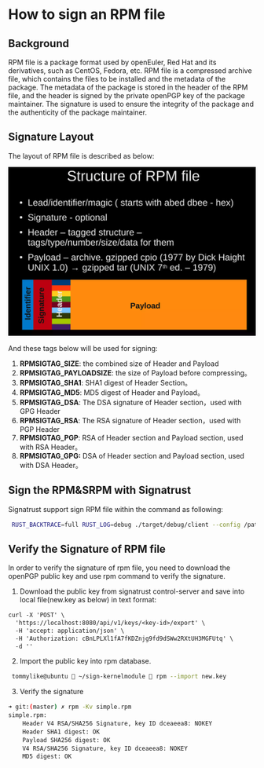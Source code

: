 # How to sign an RPM file

## Background

RPM file is a package format used by openEuler, Red Hat and its derivatives, such as CentOS, Fedora, etc. RPM file is a
compressed archive file, which contains the files to be installed and the metadata of the package. The metadata of the 
package is stored in the header of the RPM file, and the header is signed by the private openPGP key of the package maintainer. 
The signature is used to ensure the integrity of the package and the authenticity of the package maintainer.

## Signature Layout
The layout of RPM file is described as below:

![structure](./images/rpm_structure.png)

And these tags below will be used for signing:
1. **RPMSIGTAG_SIZE**: the combined size of Header and Payload
2. **RPMSIGTAG_PAYLOADSIZE**: the size of Payload before compressing。
3. **RPMSIGTAG_SHA1**: SHA1 digest of Header Section。
4. **RPMSIGTAG_MD5**: MD5 digest of Header and Payload。
5. **RPMSIGTAG_DSA**: The DSA signature of Header section，used with GPG Header
6. **RPMSIGTAG_RSA**: The RSA signature of Header section，used with PGP Header
7. **RPMSIGTAG_PGP**: RSA of Header section and Payload section, used with RSA Header。
8. **RPMSIGTAG_GPG:** DSA of Header section and Payload section, used with DSA Header。


## Sign the RPM&SRPM with Signatrust
Signatrust support sign RPM file within the command as following:
```bash
 RUST_BACKTRACE=full RUST_LOG=debug ./target/debug/client --config /path/to/client.toml add  --key-id default-pgp --file-type rpm --key-type pgp .data/simple.rpm
```

## Verify the Signature of RPM file
In order to verify the signature of rpm file, you need to download the openPGP public key and use rpm command to verify the signature.
1. Download the public key from signatrust control-server and save into local file(new.key as below) in text format:
```shell
curl -X 'POST' \
  'https://localhost:8080/api/v1/keys/<key-id>/export' \
  -H 'accept: application/json' \
  -H 'Authorization: cBnLPLXl1fA7fKDZnjg9fd9dSWw2RXtUH3MGFUtq' \
  -d ''
```
2. Import the public key into rpm database.
```bash
 tommylike@ubuntu  ~/sign-kernelmodule  rpm --import new.key
```
3. Verify the signature
```bash
➜ git:(master) ✗ rpm -Kv simple.rpm      
simple.rpm:
    Header V4 RSA/SHA256 Signature, key ID dceaeea8: NOKEY
    Header SHA1 digest: OK
    Payload SHA256 digest: OK
    V4 RSA/SHA256 Signature, key ID dceaeea8: NOKEY
    MD5 digest: OK

```



